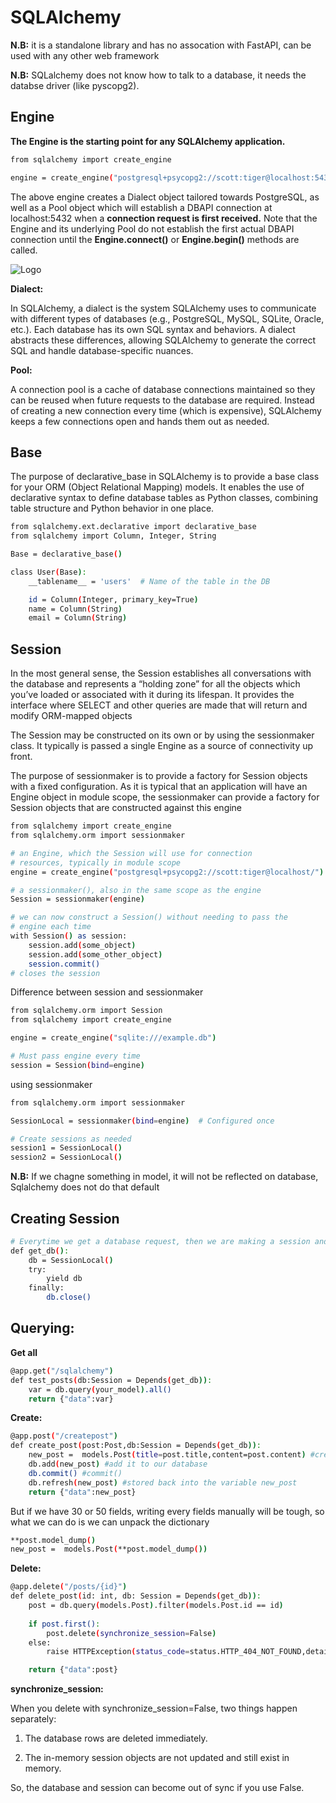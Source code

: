 # SQLAlchemy

__N.B:__ it is a standalone library and has no assocation with FastAPI, can be used with any other web framework

__N.B:__ SQLalchemy does not know how to talk to a database, it needs the databse driver (like pyscopg2).

## Engine

__The Engine is the starting point for any SQLAlchemy application.__
```bash
from sqlalchemy import create_engine

engine = create_engine("postgresql+psycopg2://scott:tiger@localhost:5432/mydatabase")
```
The above engine creates a Dialect object tailored towards PostgreSQL, as well as a Pool object which will establish a DBAPI connection at localhost:5432 when a __connection request is first received.__ Note that the Engine and its underlying Pool do not establish the first actual DBAPI connection until the __Engine.connect()__ or __Engine.begin()__ methods are called.

![Logo](https://docs.sqlalchemy.org/en/20/_images/sqla_engine_arch.png)

__Dialect:__

In SQLAlchemy, a dialect is the system SQLAlchemy uses to communicate with different types of databases (e.g., PostgreSQL, MySQL, SQLite, Oracle, etc.). Each database has its own SQL syntax and behaviors. A dialect abstracts these differences, allowing SQLAlchemy to generate the correct SQL and handle database-specific nuances.

__Pool:__

A connection pool is a cache of database connections maintained so they can be reused when future requests to the database are required. Instead of creating a new connection every time (which is expensive), SQLAlchemy keeps a few connections open and hands them out as needed.

## Base

The purpose of declarative_base in SQLAlchemy is to provide a base class for your ORM (Object Relational Mapping) models. It enables the use of declarative syntax to define database tables as Python classes, combining table structure and Python behavior in one place.

```bash
from sqlalchemy.ext.declarative import declarative_base
from sqlalchemy import Column, Integer, String

Base = declarative_base()

class User(Base):
    __tablename__ = 'users'  # Name of the table in the DB

    id = Column(Integer, primary_key=True)
    name = Column(String)
    email = Column(String)
```

## Session
In the most general sense, the Session establishes all conversations with the database and represents a “holding zone” for all the objects which you’ve loaded or associated with it during its lifespan. It provides the interface where SELECT and other queries are made that will return and modify ORM-mapped objects

The Session may be constructed on its own or by using the sessionmaker class. It typically is passed a single Engine as a source of connectivity up front.

The purpose of sessionmaker is to provide a factory for Session objects with a fixed configuration. As it is typical that an application will have an Engine object in module scope, the sessionmaker can provide a factory for Session objects that are constructed against this engine

```bash
from sqlalchemy import create_engine
from sqlalchemy.orm import sessionmaker

# an Engine, which the Session will use for connection
# resources, typically in module scope
engine = create_engine("postgresql+psycopg2://scott:tiger@localhost/")

# a sessionmaker(), also in the same scope as the engine
Session = sessionmaker(engine)

# we can now construct a Session() without needing to pass the
# engine each time
with Session() as session:
    session.add(some_object)
    session.add(some_other_object)
    session.commit()
# closes the session
```

Difference between session and sessionmaker
```bash
from sqlalchemy.orm import Session
from sqlalchemy import create_engine

engine = create_engine("sqlite:///example.db")

# Must pass engine every time
session = Session(bind=engine)
```
using sessionmaker
```bash
from sqlalchemy.orm import sessionmaker

SessionLocal = sessionmaker(bind=engine)  # Configured once

# Create sessions as needed
session1 = SessionLocal()
session2 = SessionLocal()
```

__N.B:__ If we chagne something in model, it will not be reflected on database, Sqlalchemy does not do that default


## Creating Session
```bash
# Everytime we get a database request, then we are making a session and after the request is done, the session is closed, this is why we are using generators
def get_db():
    db = SessionLocal()
    try:
        yield db
    finally:
        db.close()
```
## Querying:

__Get all__
```bash
@app.get("/sqlalchemy")
def test_posts(db:Session = Depends(get_db)):
    var = db.query(your_model).all()
    return {"data":var}
```

__Create:__
```bash
@app.post("/createpost")
def create_post(post:Post,db:Session = Depends(get_db)):
    new_post =  models.Post(title=post.title,content=post.content) #create a new post
    db.add(new_post) #add it to our database
    db.commit() #commit()
    db.refresh(new_post) #stored back into the variable new_post
    return {"data":new_post} 
```
But if we have 30 or 50 fields, writing every fields manually will be tough, so what we can do is we can unpack the dictionary
```bash
**post.model_dump()
new_post =  models.Post(**post.model_dump()) 
```

__Delete:__
```bash
@app.delete("/posts/{id}")
def delete_post(id: int, db: Session = Depends(get_db)):
    post = db.query(models.Post).filter(models.Post.id == id)
    
    if post.first():
        post.delete(synchronize_session=False)
    else:
        raise HTTPException(status_code=status.HTTP_404_NOT_FOUND,detail=f"post with id {id} does not exist")

    return {"data":post}
```
__synchronize_session:__

When you delete with synchronize_session=False, two things happen separately:

1.  The database rows are deleted immediately.

2.  The in-memory session objects are not updated and still exist in memory.

So, the database and session can become out of sync if you use False.